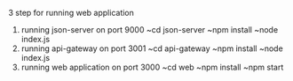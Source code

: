 3 step for running web application
1. running json-server on port 9000
	~cd json-server
	~npm install
	~node index.js
2. running api-gateway on port 3001
	~cd api-gateway
	~npm install
	~node index.js
3. running web application on port 3000
	~cd web
	~npm install
	~npm start
